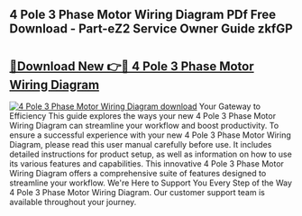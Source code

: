 ## 4 Pole 3 Phase Motor Wiring Diagram PDf Free Download - Part-eZ2 Service Owner Guide zkfGP

# <h2><a href="http://dfs8uwg.blite.top/?on=4+Pole+3+Phase+Motor+Wiring+Diagram">🔗Download New 👉🔴 4 Pole 3 Phase Motor Wiring Diagram</a></h2>

[![4 Pole 3 Phase Motor Wiring Diagram download](https://i.imgur.com/lujVjoI.png)](http://dfs8uwg.blite.top/?on=4+Pole+3+Phase+Motor+Wiring+Diagram)
Your Gateway to Efficiency This guide explores the ways your new 4 Pole 3 Phase Motor Wiring Diagram can streamline your workflow and boost productivity. To ensure a successful experience with your new 4 Pole 3 Phase Motor Wiring Diagram, please read this user manual carefully before use. It includes detailed instructions for product setup, as well as information on how to use its various features and capabilities. This innovative 4 Pole 3 Phase Motor Wiring Diagram offers a comprehensive suite of features designed to streamline your workflow. We're Here to Support You Every Step of the Way 4 Pole 3 Phase Motor Wiring Diagram. Our customer support team is available throughout your journey.
